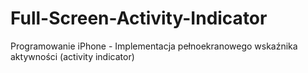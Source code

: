 Full-Screen-Activity-Indicator
==============================

Programowanie iPhone - Implementacja pełnoekranowego wskaźnika aktywności (activity indicator)